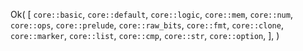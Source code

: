 Ok(
    [
        `core::basic`,
        `core::default`,
        `core::logic`,
        `core::mem`,
        `core::num`,
        `core::ops`,
        `core::prelude`,
        `core::raw_bits`,
        `core::fmt`,
        `core::clone`,
        `core::marker`,
        `core::list`,
        `core::cmp`,
        `core::str`,
        `core::option`,
    ],
)